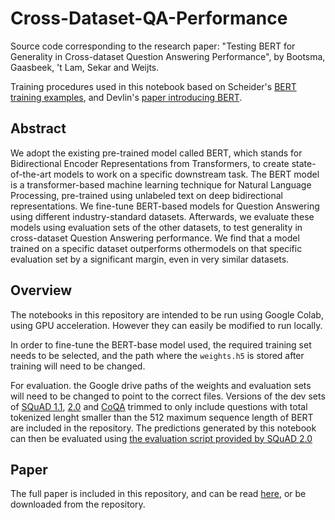 # Cross-Dataset-QA-Performance

Source code corresponding to the research paper: "Testing BERT for Generality in Cross-dataset Question Answering Performance", by Bootsma, Gaasbeek, 't Lam, Sekar and Weijts.

Training procedures used in this notebook based on Scheider's [BERT training examples](https://github.com/dredwardhyde/bert-examples), and Devlin's [paper introducing BERT](https://arxiv.org/abs/1810.04805).

## Abstract
We adopt the existing pre-trained model called BERT, which stands for Bidirectional Encoder Representations from Transformers, to create state-of-the-art models to work on a specific downstream task. The BERT model is a transformer-based machine learning technique for Natural Language Processing, pre-trained using unlabeled text on deep bidirectional representations. We fine-tune BERT-based models for Question Answering using different industry-standard datasets. 
Afterwards, we evaluate these models using evaluation sets of the other datasets, to test generality in cross-dataset Question Answering performance. We find that a model trained on a specific dataset outperforms othermodels on that specific evaluation set by a significant margin, even in very similar datasets.

## Overview
The notebooks in this repository are intended to be run using Google Colab, using GPU acceleration. However they can easily be modified to run locally.

In order to fine-tune the BERT-base model used, the required training set needs to be selected, and the path where the `weights.h5` is stored after training will need to be changed. 

For evaluation. the Google drive paths of the weights and evaluation sets will need to be changed to point to the correct files. Versions of the dev sets of [SQuAD 1.1](https://rajpurkar.github.io/SQuAD-explorer/), [2.0](https://rajpurkar.github.io/SQuAD-explorer/) and [CoQA](https://rajpurkar.github.io/SQuAD-explorer/) trimmed to only include questions with total tokenized lenght smaller than the 512 maximum sequence length of BERT are included in the repository.
The predictions generated by this notebook can then be evaluated using [the evaluation script provided by SQuAD 2.0](https://rajpurkar.github.io/SQuAD-explorer/)

## Paper
The full paper is included in this repository, and can be read [here](), or be downloaded from the repository.

